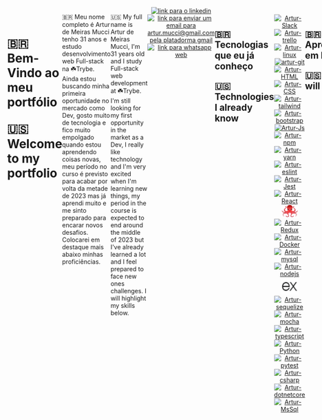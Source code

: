 <body style="display: flex;">
  <hr/>
  <h1>
    <p>🇧🇷 Bem-Vindo ao meu portfólio</p>
    <p>🇺🇸 Welcome to my portfolio</p>
  </h1>
  <p>
    🇧🇷 Meu nome completo é Artur de Meiras Mucci tenho 31 anos e estudo desenvolvimento web Full-stack na ☘️Trybe. Ainda estou buscando minha primeira oportunidade no mercado como Dev, gosto muito de tecnologia e fico muito empolgado quando estou aprendendo coisas novas, meu período no curso é previsto para acabar por volta da metade de 2023 mas já aprendi muito e me sinto preparado para encarar novos desafios. Colocarei em destaque mais abaixo minhas proficiências.
  </p>
  <p>
    🇺🇸 My full name is Artur de Meiras Mucci, I'm 31 years old and I study Full-stack web development at ☘️Trybe. I'm still looking for my first opportunity in the market as a Dev, I really like technology and I'm very excited when I'm learning new things, my period in the course is expected to end around the middle of 2023 but I've already learned a lot and I feel prepared to face new ones challenges. I will highlight my skills below.
  </p>
  <hr/>
  <div align="center">
    <a
      href="https://www.linkedin.com/in/artur-de-meiras-mucci/"
      target="_blank"
      rel="external"
    >
      <img
        src="https://img.shields.io/badge/-LinkedIn-%230077B5?style=for-the-badge&logo=linkedin&logoColor=white"
        alt="link para o linkedin"
        target="_blank"
      >
    </a>
    <a href="https://mail.google.com/mail/u/0/?fs=1&tf=cm&source=mailto&to=artur.mucci@gmail.com">
      <img
        src="https://img.shields.io/badge/Gmail-D14836?style=for-the-badge&logo=gmail&logoColor=white"
        alt="link para enviar um email para artur.mucci@gmail.com pela platadorma gmail"
        target="_blank"
       >
    </a>
    <a href="https://wa.me/5548999445262">
      <img
        src="https://img.shields.io/badge/WhatsApp-25D366?style=for-the-badge&logo=whatsapp&logoColor=white"
        alt="link para whatsapp web"
        target="_blank"
       >
    </a>
  </div>
  <hr/>
  <div align="center" >
    <img
      alt="artur octo cat"
      height="300"
      src="./images/Artur-Octocat.png"
    >
  </div>
  <hr/>
  <!-- <h2>
    <p>🇧🇷 Projetos em que Trabalhei</p>
    <p>🇺🇸 Projects I've Worked On</p>
  </h2>
  <br/>
  <p>
    🇧🇷 No curso de desenvolvimento web fullstack da trybe trabalhei em diversos projetos. Estou trabalhando com afinco para subí-los para a plataforma e em breve terei muita coisa boa para mostrar.
  </p>
  <p>
    🇺🇸 In trybe's fullstack web development course I worked on several projects. I'm working hard to get them up on the platform and soon I'll have a lot of good stuff to show.
  </p>
  <ol>
  <li>
      <a
        style="color: inherit;"
        href="https://github.com/arturMucci/1-arturMucci-lessons-learned"
        target="_blank"
      >
        <p>Project Lessons Learned</p>
      </a>
    </l1>
    <li>
      <a
        style="color: inherit;"
        href="https://github.com/arturMucci/2-arturMucci-playgroundFunctions"
        target="_blank"
      >
        <p>Project Playground Functions</p>
      </a>
    </l1>
    <li>
      <a
        style="color: inherit;"
        href="https://github.com/arturMucci/3-arturMucci-projectPixelsArt"
        target="_blank"
      >
        <p>Project Pixels Art</p>
      </a>
    </l1>
    <li>
      <a
        style="color: inherit;"
        href="https://github.com/arturMucci/4-arturMucci-project-trybeWarts"
        target="_blank"
      >
        <p>Projeto TrybeWarts</p>
      </a>
    </l1>
    <li>
      <a
        style="color: inherit;"
        href="https://github.com/arturMucci/4-arturMucci-project-trybeWarts"
        target="_blank"
      >
        <p>Projeto TrybeWarts</p>
      </a>
    </l1>
    <li>
      <a
        style="color: inherit;"
        href="https://github.com/arturMucci/Javascript-unit-tests"
        target="_blank"
      >
        <p>Javascript-unit-tests</p>
      </a>
    <li>
      <a
        href="https://github.com/arturMucci/starwars-planet-search"
        target="_blank"
      >
        Projeto StarWars Planet Search
    </a>
    </li>
    </l1>

  </ol>
  <br/> -->
  <hr/>
  <h2>
    <p>🇧🇷 Tecnologias que eu já conheço</p>
    <p>🇺🇸 Technologies I already know</p>
  </h2>
  <div align="center">
    <br>
    <a href="https://slack.com/">
      <label for="slack">
        <img name="slack" alt="Artur-Slack" height="40" width="40" src="https://cdn.jsdelivr.net/gh/devicons/devicon/icons/slack/slack-original.svg"/>
      </label>
    </a>
    <a href="https://trello.com/">
      <img alt="Artur-trello" height="40" width="40" src="https://cdn.jsdelivr.net/gh/devicons/devicon/icons/trello/trello-plain.svg"/>
    </a>
    <a href="https://www.linux.org/">
      <img alt="Artur-linux" height="40" width="40" src="https://cdn.jsdelivr.net/gh/devicons/devicon/icons/linux/linux-original.svg"/>
    </a>
    <a href="https://git-scm.com/">
      <img alt="artur-git" height="30" width="40" src='https://cdn.jsdelivr.net/gh/devicons/devicon/icons/git/git-plain-wordmark.svg'>
    </a>
    <a href="https://developer.mozilla.org/pt-BR/docs/Web/HTML">
      <img alt="Artur-HTML" height="30" width="40" src="https://cdn.jsdelivr.net/gh/devicons/devicon/icons/html5/html5-plain.svg"/>
    </a>
    <a href="https://developer.mozilla.org/pt-BR/docs/Web/CSS">
      <img alt="Artur-CSS" height="30" width="40" src="https://cdn.jsdelivr.net/gh/devicons/devicon/icons/css3/css3-plain.svg"/>
    </a>
    <a href="https://tailwindcss.com/">
      <img alt="Artur-tailwind" height="40" width="40" src="https://cdn.jsdelivr.net/gh/devicons/devicon/icons/tailwindcss/tailwindcss-plain.svg"/>
    </a>
    <a href="https://getbootstrap.com/">
      <img alt="Artur-bootstrap" height="40" width="40" src="https://cdn.jsdelivr.net/gh/devicons/devicon/icons/bootstrap/bootstrap-original.svg"/>
    </a>
    <a href="https://developer.mozilla.org/pt-BR/docs/Web/JavaScript">
      <img alt="Artur-Js" height="30" width="40" src="https://cdn.jsdelivr.net/gh/devicons/devicon/icons/javascript/javascript-plain.svg"/>
    </a>
    <a href="https://www.npmjs.com/">
      <img alt="Artur-npm" height="40" width="40" src="https://cdn.jsdelivr.net/gh/devicons/devicon/icons/npm/npm-original-wordmark.svg"/>
    </a>
    <a href="https://yarnpkg.com/">
      <img alt="Artur-yarn" height="40" width="40" src="https://cdn.jsdelivr.net/gh/devicons/devicon/icons/yarn/yarn-original-wordmark.svg"/>
    </a>
    <a href="https://eslint.org/">
      <img alt="Artur-eslint" height="30" width="40" src="https://cdn.jsdelivr.net/gh/devicons/devicon/icons/eslint/eslint-original.svg"/>
    </a>
    <a href="https://jestjs.io/pt-BR/">
      <img alt="Artur-Jest" height="30" width="40" src="https://cdn.jsdelivr.net/gh/devicons/devicon/icons/jest/jest-plain.svg"/>
    </a>
    <a href="https://react.dev/">
      <img alt="Artur-React" height="30" width="40" src="https://cdn.jsdelivr.net/gh/devicons/devicon/icons/react/react-original.svg"/>
    </a>
    <a href="https://testing-library.com/docs/react-testing-library/intro/">
      <img alt="Artur-React-testing-Library" height="30" width="40" src="./images/RTL-Logo.png"/>
    </a>
    <a href="https://redux.js.org/">
      <img alt="Artur-Redux" height="30" width="40" src="https://cdn.jsdelivr.net/gh/devicons/devicon/icons/redux/redux-original.svg"/>
    </a>
    <a href="https://www.docker.com/">
      <img alt="Artur-Docker" height="40" width="40" src="https://cdn.jsdelivr.net/gh/devicons/devicon/icons/docker/docker-original.svg"/>
    </a>
    <a href="https://www.mysql.com/">
      <img alt="Artur-mysql" height="40" width="40" src="https://cdn.jsdelivr.net/gh/devicons/devicon/icons/mysql/mysql-original-wordmark.svg"/>
    </a>
    <a href="https://nodejs.org/en">
      <img alt="Artur-nodejs" height="40" width="40" src="https://cdn.jsdelivr.net/gh/devicons/devicon/icons/nodejs/nodejs-original.svg"/>
    </a>
    <a href="https://expressjs.com/pt-br/">
      <img alt="Artur-expressJs" height="40" width="40" src="./images/Express-logo.png"/>
    </a>
    <a href="https://sequelize.org/">
      <img alt="Artur-sequelize" height="40" width="40" src="https://cdn.jsdelivr.net/gh/devicons/devicon/icons/sequelize/sequelize-original.svg"/>
    </a>
    <a href="https://mochajs.org/">
      <img alt="Artur-mocha" height="40" width="40" src="https://cdn.jsdelivr.net/gh/devicons/devicon/icons/mocha/mocha-plain.svg"/>
    </a>
    <a href="https://www.typescriptlang.org/">
      <img alt="Artur-typescript" height="40" width="40" src="https://cdn.jsdelivr.net/gh/devicons/devicon/icons/typescript/typescript-original.svg"/>
    </a>
    <a href="https://www.python.org/">
      <img alt="Artur-Python" height="40" width="40" src="https://cdn.jsdelivr.net/gh/devicons/devicon/icons/python/python-original.svg"/>
    </a>
    <a href="https://docs.pytest.org/en/7.4.x/">
      <img alt="Artur-pytest" height="40" width="40" src="https://cdn.jsdelivr.net/gh/devicons/devicon/icons/pytest/pytest-original-wordmark.svg"/>
    </a>
    <a href="https://learn.microsoft.com/pt-br/dotnet/csharp/">
      <img alt="Artur-csharp" height="40" width="40" src="https://cdn.jsdelivr.net/gh/devicons/devicon/icons/csharp/csharp-original.svg"/>
    </a>
    <a href="https://learn.microsoft.com/pt-br/dotnet/core/introduction">
      <img alt="Artur-dotnetcore" height="40" width="40" src="https://cdn.jsdelivr.net/gh/devicons/devicon/icons/dotnetcore/dotnetcore-original.svg"/>
    </a>
    <a href="https://www.mssqlserver.com.br/">
      <img alt="Artur-MsSql" height="40" width="40" src="https://cdn.jsdelivr.net/gh/devicons/devicon/icons/microsoftsqlserver/microsoftsqlserver-plain.svg"/>
    </a>
  </div>
  <br>
  <hr/>
  <h2>
    <p>🇧🇷 Aprenderei em breve</p>
    <p>🇺🇸 Soon i will learn</p>
  </h2>
  <div align="center">
    <br>
    <a href="">
      <img alt="Artur-mongodb" height="40" width="40" src="https://cdn.jsdelivr.net/gh/devicons/devicon/icons/mongodb/mongodb-plain.svg"/>
    </a>
    <a href="">
      <img alt="Artur-kubernetes" height="40" width="40" src="https://cdn.jsdelivr.net/gh/devicons/devicon/icons/kubernetes/kubernetes-plain.svg"/>
    </a>
  </div>
  <br>
  <hr/>
  <h2>
    <p>🇧🇷 Minha colaboração</p>
    <p>🇺🇸 My collaboration</p>
  </h2>
  <div align="center">
    <br/>
    <a
      target="_blank"
      href="https://github.com/arturMucci"
    >
        <img
          height="180em"
          width="400em"
          style="display: block"
          src="https://github-readme-stats-sigma-five.vercel.app/api?username=arturMucci&show_icons=true&theme=onedark&include_all_commits=true&count_private=true"
        />
        <img
          height="180em"
          width="400em"
          style="display: block"
          src="https://github-readme-stats-sigma-five.vercel.app/api/top-langs/?username=arturMucci&layout=compact&langs_count=7&theme=onedark"
        />
    </a>
  </div>
  <hr/>
</body>

